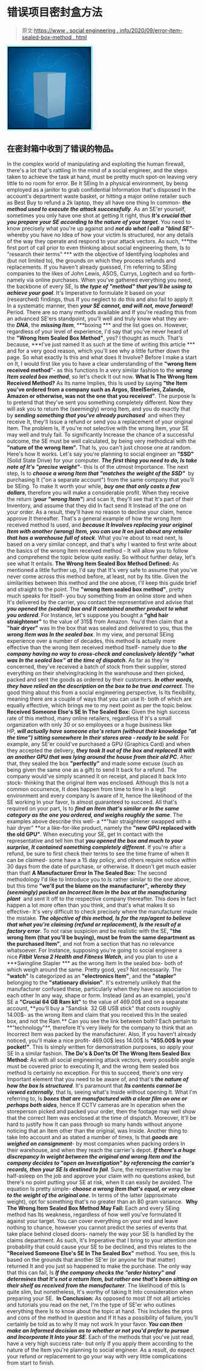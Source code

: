 # 错误项目密封盒方法

> 原文:[https://www . social engineering . info/2020/09/error-item-sealed-box-method . html](https://www.socialengineering.info/2020/09/wrong-item-sealed-box-method.html)

[![](img/69d46b6658eea10713a90969931e230b.png)](https://1.bp.blogspot.com/-ORSi1Fbwt4Q/X1Hn1Xdap3I/AAAAAAAAkyk/pcUui95wqZAtji5eyoLVamXbe9-FuEixQCLcBGAsYHQ/s1600/Wrong%2BItem%2BSealed%2BBox%2BMethod.%2Bwww.socialengineers.net.jpg)

## **在密封箱中收到了错误的物品。**

In the complex world of manipulating and exploiting the human firewall, there's a lot that's rattling In the mind of a social engineer, and the steps taken to achieve the task at hand, must be pretty much spot-on leaving very little to no room for error. Be It SEing In a physical environment, by being employed as a janitor to grab confidential Information that's disposed In the account's department waste basket, or hitting a major online retailer such as Best Buy to refund a 2k laptop, they all have one thing In common- ***the method used to execute the attack successfully***. As an SE'er yourself, sometimes you only have one shot at getting It right, thus ***It's crucial that you prepare your SE according to the nature of your target***.
  You need to know precisely what you're up against and ***not do what I call a "blind SE"***- whereby you have no Idea of how your victim Is structured, nor any details of the way they operate and respond to your attack vectors. As such, ***the first port of call prior to even thinking about social engineering them, Is to "research their terms" *** with the objective of Identifying loopholes and (but not limited to), the grounds on which they process refunds and replacements. If you haven't already guessed, I'm referring to SEing companies to the likes of John Lewis, ASOS, Currys, Logitech and so forth- namely via online purchases.
  When you've gathered everything you need, the backbone of every SE, Is ***the type of "method" that you'll be using to achieve your goal***. It's Imperative to formulate It based on your (researched) findings, thus If you neglect to do this and also fail to apply It In a systematic manner, then ***your SE cannot, and will not, move forward!***  Period. There are so many methods available and If you're reading this from an advanced SE'ers standpoint, you'll well and truly know what they are- the ***DNA***, the ***missing Item***, ***boxing *** and the list goes on.
  However, regardless of your level of experience, I'd say that you've never heard of the **"Wrong Item Sealed Box Method"**, yes? I thought as much. That's because, ***I've just named It as such at the time of writing this article *** and for a very good reason, which you'll see why a little further down the page. So what exactly Is this and what does It Involve? Before I make a start on It, I would first like you to have a clear understanding of the **"wrong Item received method**"- as this functions In a very similar fashion to the ***wrong Item sealed box method***, so let's check It out now.
  **What Is The Wrong Item Received Method?**
  As Its name Implies, this Is used by saying **"the Item you've ordered from a company such as Argos, SteelSeries, Zalando, Amazon or otherwise, was not the one that you received"**. The purpose Is to pretend that they've sent you something completely different. Now they will ask you to return the (seemingly) wrong Item, and you do exactly that by ***sending something that you've already purchased***  and when they receive It, they'll Issue a refund or send you a replacement of your original Item. The problem Is, If you're not selective with the wrong Item, your SE may well and truly fail.
  To significantly Increase the chance of a successful outcome, the SE must be well calculated, by being very methodical with the **"nature of the wrong Item".** That Is, you can't just choose one at random. Here's how It works. Let's say you're planning to social engineer an **"SSD"** (Solid State Drive) for your computer. ***The first thing you need to do, Is take note of It's "precise weight"***- this Is of the utmost Importance. The next step, Is to ***choose a wrong Item that "matches the weight of the SSD"***  by purchasing It ("on a separate account") from the same company that you'll be SEing. To make It worth your while, ***buy one that only costs a few dollars***, therefore you will make a considerable profit.
  When they receive the return (***your "wrong Item"***) and scan It, they'll see that It's part of their Inventory, and assume that they did In fact send It Instead of the one on your order. As a result, they'll have no reason to decline your claim, hence approve It thereafter. That's a general example of how the wrong Item received method Is used, and ***because It Involves replacing your original Item with another (wrong) Item, you can use It on just about any retailer that has a warehouse full of stock***. What you're about to read next, Is based on a very similar concept, and that's why I wanted to first write about the basics of the wrong Item received method - It will allow you to follow and comprehend the topic below quite easily. So without further delay, let's see what It entails.
  **The Wrong Item Sealed Box Method Defined:**
  As mentioned a little further up, I'd say that It's very safe to assume that you've never come across this method before, at least, not by Its title. Given the similarities between this method and the one above, I'll keep this guide brief and straight to the point. The **"wrong Item sealed box method"**, pretty much speaks for Itself- you buy something from an online store and when It's delivered by the carrier, you contact the representative and advise that ***you opened the (sealed) box and It contained another product to what you ordered***. For Instance, let's suppose you bought a **"ghd hair straightener"** to the value of 315$ from Amazon. You'd then claim that a **"hair dryer"** was In the box that was sealed and delivered to you, thus the ***wrong Item was In the sealed box***.
  In my view, and personal SEing experience over a number of decades, this method Is actually more effective than the wrong Item received method Itself- namely due to ***the company having no way to cross-check and conclusively Identify "what was In the sealed box"*** ***at the time of dispatch***. As far as they're concerned, they've received a batch of stock from their supplier, stored everything on their shelving/racking In the warehouse and then picked, packed and sent the goods as ordered by their customers. ***In other words, they have relied on the description on the box to be true and correct***. The good thing about this from a social engineering perspective, Is Its flexibility, meaning there are a couple of ways that you can use It- both of which are equally effective, which brings me to my next point as per the topic below.
  **Received Someone Else's SE In The Sealed Box:**
  Given the high success rate of this method, many online retailers, regardless If It's a small organization with only 30 or so employees or a huge business like HP, ***will actually have someone else's return (without their knowledge "at the time") sitting somewhere In their stores area - ready to be sold***. For example, any SE'er could've purchased a GPU (Graphics Card) and when they accepted the delivery, ***they took It out of the box and replaced It with an another GPU that was lying around the house from their old PC***. After that, they sealed the box **"perfectly"** and made some excuse (such as being given the same one as a gift) to send It back for a refund. The company would've simply scanned It on receipt, and placed It back Into stock- thinking that the original Item was enclosed.
  Although this Is not a common occurrence, It does happen from time to time In a legit environment and every company Is aware of It, hence the likelihood of the SE working In your favor, Is almost guaranteed to succeed. All that's required on your part, Is to ***find an Item that's similar or In the same category as the one you ordered, and weighs roughly the same***. The examples above describe this well- a **"hair straightener swapped with a hair dryer" **or a like-for-like product, namely the **"new GPU replaced with the old GPU"**. When executing your SE, get In contact with the representative and tell him that ***you opened the box and much to your surprise, It contained something completely different***. If you're after a refund, be sure to first check their terms to see the time frame of when It can be claimed- some have a 15 day policy, and others require notice within 30 days from the date of purchase, or otherwise. It doesn't get much easier than that!
  **A Manufacturer Error In The Sealed Box:**
  The second methodology I'd like to Introduce you to Is rather similar to the one above, but this time **"we'll put the blame on the manufacturer",** ***whereby they (seemingly) packed an Incorrect Item In the box at the manufacturing plant***  and sent It off to the respective company thereafter. This does In fact happen a lot more often than you think, and that's what makes It so effective- It's very difficult to check precisely where the manufacturer made the mistake. ***The objective of this method, Is for the rep/agent to believe that what you're claiming (refund or replacement), Is the result of a factory error***. To not raise suspicion and be realistic with the SE, **"the wrong Item (that you'll be buying), must be from the same department as the purchased Item"**, and not from a section that has no relevance whatsoever.
  For Instance, supposing you're going to social engineer a nice ***Fitbit Versa 2 Health and Fitness Watch***, and you plan to use a ***Swingline Stapler *** as the wrong Item In the sealed box- both of which weigh around the same. Pretty good, yes? Not necessarily. The **"watch"** Is categorized as an **"electronics Item"**, and the **"stapler"** belonging to the **"stationary division"**. It's extremely unlikely that the manufacturer confused these, particularly when they have no association to each other In any way, shape or form.
  Instead (and as an example), you'd SE a **"Crucial 64 GB Ram kit"** to the value of 469.00$ and on a separate account, **you'll buy a "Sandisk  32 GB USB stick" that costs roughly 14.00$- as the wrong Item and claim that you received this In the sealed box, and not the Ram.** Can you see the link between both? Each pertain to **"technology"**, therefore It's very likely for the company to think that an Incorrect Item was packed by the manufacturer. Also, If you haven't already noticed, you'll make a nice profit- 469.00$ less 14.00$ Is **"455.00$ In your pocket!"**. This Is simply written for demonstration purposes, so apply your SE In a similar fashion.
  **The Do's & Don'ts Of The Wrong Item Sealed Box Method:**
  As with all social engineering attack vectors, every possible angle must be covered prior to executing It, and the wrong Item sealed box method Is certainly no exception. For this to succeed, there's one very Important element that you need to be aware of, and that's ***the nature of how the box Is structured***. It's paramount that ***Its contents cannot be viewed externally***, that Is, seeing what's Inside without opening It. What I'm referring to, Is ***boxes that are manufactured with a clear film on one or perhaps both sides***, hence If CCTV cameras are In operation when the storeperson picked and packed your order, then the footage may well show that the correct Item was enclosed at the time of dispatch. Moreover, It'll be hard to justify how It can pass through so many hands without anyone noticing that an Item other than the original, was Inside.
  Another thing to take Into account and as stated a number of times, Is that ***goods are weighed on consignment***- by most companies when packing orders In their warehouse, and when they reach the carrier's depot. ***If there's a huge discrepancy In weight between the original and wrong Item and the company decides to "open an Investigation" by referencing the carrier's records, then your SE Is destined to fail***. Sure, the representative may be half-asleep on the job and approve your claim with no questions asked, but there's no point putting your SE at risk, when It can easily be avoided. The equation Is pretty simple- ***choose a wrong Item that's equal, or very close to the weight of the original one***. In terms of the latter (approximate weight), opt for something that's no greater than an 80 gram variance. 
  **Why The Wrong Item Sealed Box Method May Fail:**
  Each and every SEing method has Its weakness, regardless of how well you've formulated It against your target. You can cover everything on your end and leave nothing to chance, however you cannot predict the series of events that take place behind closed doors- namely the way your SE Is handled by the claims department. As such, It's Imperative that I bring to your attention one probability that could cause your SE to be declined, and this relates to the **"Received Someone Else's SE In The Sealed Box"** method. You see, this Is based on the grounds that another SE'er (or anyone for that matter) returned It and you just so happened to make the purchase. The only way that this can fail, Is ***If the company checks the "order history" and determines that It's not a return Item, but rather one that's been sitting on their shelf as received from the manufacturer***. The likelihood of this Is quite slim, but nonetheless, It's worthy of taking It Into consideration when preparing your SE. 
  **In Conclusion:**
  As opposed to most (If not all) articles and tutorials you read on the net, I'm the type of SE'er who outlines everything there Is to know about the topic at hand. This Includes the pros and cons of the method In question and If It has a possibility of failure, you'll certainly be told as to why It may not work In your favor. ***You can then make an Informed decision as to whether or not you'd prefer to pursue and Incorporate It Into your SE***. Each of the methods that you've just read, have a very high success rate- but only If you apply them according to the nature of the Item you're planning to social engineer. As a result, do expect your refund or replacement to go your way with very little complications from start to finish.